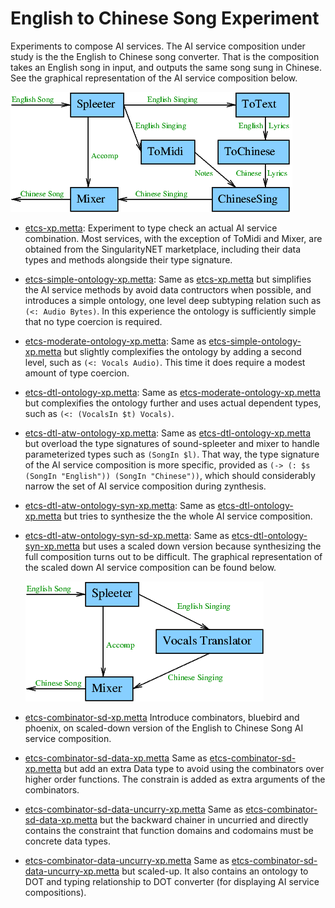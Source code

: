 # English to Chinese Song Experiment

Experiments to compose AI services.  The AI service composition under
study is the the English to Chinese song converter.  That is the
composition takes an English song in input, and outputs the same song
sung in Chinese.  See the graphical representation of the AI service
composition below.

![English to Chinese song](figs/EnglishToChineseSong.png "English to Chinese song AI service composition")

- [etcs-xp.metta](etcs-xp.metta):
  Experiment to type check an actual AI service combination.  Most
  services, with the exception of ToMidi and Mixer, are obtained from
  the SingularityNET marketplace, including their data types and
  methods alongside their type signature.

- [etcs-simple-ontology-xp.metta](etcs-simple-ontology-xp.metta):
  Same as
  [etcs-xp.metta](etcs-xp.metta)
  but simplifies the AI service methods by avoid data contructors when
  possible, and introduces a simple ontology, one level deep subtyping
  relation such as `(<: Audio Bytes)`.  In this experience the
  ontology is sufficiently simple that no type coercion is required.

- [etcs-moderate-ontology-xp.metta](etcs-moderate-ontology-xp.metta):
  Same as
  [etcs-simple-ontology-xp.metta](etcs-simple-ontology-xp.metta)
  but slightly complexifies the ontology by adding a second level,
  such as `(<: Vocals Audio)`.  This time it does require a modest
  amount of type coercion.

- [etcs-dtl-ontology-xp.metta](etcs-dtl-ontology-xp.metta):
  Same as
  [etcs-moderate-ontology-xp.metta](etcs-moderate-ontology-xp.metta)
  but complexifies the ontology further and uses actual dependent
  types, such as `(<: (VocalsIn $t) Vocals)`.

- [etcs-dtl-atw-ontology-xp.metta](etcs-dtl-atw-ontology-xp.metta):
  Same as
  [etcs-dtl-ontology-xp.metta](etcs-dtl-ontology-xp.metta)
  but overload the type signatures of sound-spleeter and mixer to
  handle parameterized types such as `(SongIn $l)`.  That way, the
  type signature of the AI service composition is more specific,
  provided as `(-> (: $s (SongIn "English")) (SongIn "Chinese"))`,
  which should considerably narrow the set of AI service composition
  during zynthesis.

- [etcs-dtl-atw-ontology-syn-xp.metta](etcs-song-qdtl-atw-ontology-syn-xp.metta):
  Same as
  [etcs-dtl-ontology-xp.metta](etcs-dtl-atw-ontology-xp.metta)
  but tries to synthesize the the whole AI service composition.

- [etcs-dtl-atw-ontology-syn-sd-xp.metta](etcs-dtl-atw-ontology-syn-sd-xp.metta):
  Same as
  [etcs-dtl-ontology-syn-xp.metta](etcs-dtl-atw-ontology-syn-xp.metta)
  but uses a scaled down version because synthesizing the full
  composition turns out to be difficult.  The graphical representation
  of the scaled down AI service composition can be found below.

  ![Scaled down English to Chinese song](figs/EnglishToChineseSongScaledDown.png "Scaled down English to Chinese song AI service composition")

- [etcs-combinator-sd-xp.metta](etcs-combinator-sd-xp.metta) Introduce
  combinators, bluebird and phoenix, on scaled-down version of the
  English to Chinese Song AI service composition.

- [etcs-combinator-sd-data-xp.metta](etcs-combinator-sd-data-xp.metta)
  Same as [etcs-combinator-sd-xp.metta](etcs-combinator-sd-xp.metta)
  but add an extra Data type to avoid using the combinators over
  higher order functions.  The constrain is added as extra arguments
  of the combinators.

- [etcs-combinator-sd-data-uncurry-xp.metta](etcs-combinator-sd-data-uncurry-xp.metta)
  Same as
  [etcs-combinator-sd-data-xp.metta](etcs-combinator-sd-data-xp.metta)
  but the backward chainer in uncurried and directly contains the
  constraint that function domains and codomains must be concrete data
  types.

- [etcs-combinator-data-uncurry-xp.metta](etcs-combinator-data-uncurry-xp.metta)
  Same as
  [etcs-combinator-sd-data-uncurry-xp.metta](etcs-combinator-sd-data-uncurry-xp.metta)
  but scaled-up.  It also contains an ontology to DOT and typing
  relationship to DOT converter (for displaying AI service
  compositions).
